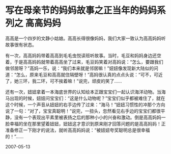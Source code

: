 # 写在母亲节的妈妈故事之正当年的妈妈系列之 高高妈妈

高高是一个四岁的文静小姑娘。高高长得很像妈妈，我们大家一致认为高高妈妈听故事很有状态。

有一次，高高妈妈带着高高到毛毛虫悦读班听故事。当时，毛豆和妈妈身边还空着，于是高高妈妈就带着高高坐了过来，毛豆妈笑着对高妈说：“怎么，要跟我们做邻居呀？”高妈一乐，说：“我们本来就是邻居嘛！”妞妞像发现新大陆似的问道：“怎么，原来毛豆和高高就住隔壁呀！”高妈很认真的点点头说：“可不，可近了，她三环，我二环，可不挨着嘛！”说完，顽皮的笑了……

还有一次，妞妞拿着一本海底世界的认知绘本正跟宝宝们一起认识海洋动物。当海马出现的时候，妞妞问宝宝们：“这是什么动物呢？”宝宝们似乎都被难住了，就在这个时候，一个声音从妞妞的右手边传了过来：“海马！”妞妞习惯性的冲那个方向说了一句：“对了，宝宝真聪明！”说完，一扭头，忽然看见右手边的宝宝们都很平静，没有一个表现出平素里被表扬之后的那种小小的兴奋和激动。倒是高高妈妈一脸幸福的坐在那里望着妞妞，妞妞这才意识到原来刚才回答问题的是高高妈妈！正准备修正一下刚才的说法，就听高高妈妈说：“被妞妞夸奖聪明总是很幸福的！”……







2007-05-13